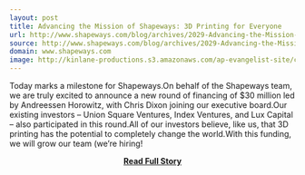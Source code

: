 ```yaml
---
layout: post
title: Advancing the Mission of Shapeways: 3D Printing for Everyone
url: http://www.shapeways.com/blog/archives/2029-Advancing-the-Mission-of-Shapeways-3D-Printing-for-Everyone.html
source: http://www.shapeways.com/blog/archives/2029-Advancing-the-Mission-of-Shapeways-3D-Printing-for-Everyone.html
domain: www.shapeways.com
image: http://kinlane-productions.s3.amazonaws.com/ap-evangelist-site/curated/screenshots/7820_www_shapeways_com.png
---
```


<p>Today marks a milestone for Shapeways.On behalf of the Shapeways team, we are truly excited to announce a new round of financing of $30 million led by Andreessen Horowitz, with Chris Dixon joining our executive board.Our existing investors – Union Square Ventures, Index Ventures, and Lux Capital – also participated in this round.All of our investors believe, like us, that 3D printing has the potential to completely change the world.With this funding, we will grow our team (we’re hiring!</p>
<center><p><a href="http://www.shapeways.com/blog/archives/2029-Advancing-the-Mission-of-Shapeways-3D-Printing-for-Everyone.html" style='padding:25px; font-sze:18px; font-weight: bold;'>Read Full Story</a></p></center>
